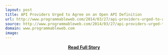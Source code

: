 ```yaml
---
layout: post
title: API Providers Urged to Agree on an Open API Definition
url: http://www.programmableweb.com/2014/03/27/api-providers-urged-to-agree-on-an-open-api-definition/
source: http://www.programmableweb.com/2014/03/27/api-providers-urged-to-agree-on-an-open-api-definition/
domain: www.programmableweb.com
image: 
---
```


<p></p>
<center><p><a href="http://www.programmableweb.com/2014/03/27/api-providers-urged-to-agree-on-an-open-api-definition/" style='padding:25px; font-sze:18px; font-weight: bold;'>Read Full Story</a></p></center>
